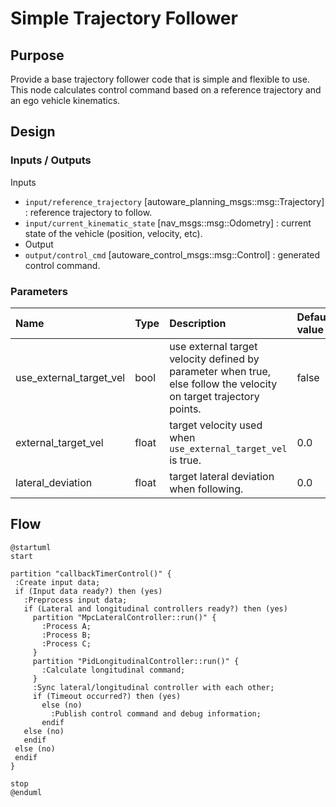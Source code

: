 # Simple Trajectory Follower

## Purpose

Provide a base trajectory follower code that is simple and flexible to use. This node calculates control command based on a reference trajectory and an ego vehicle kinematics.

## Design

### Inputs / Outputs

Inputs

- `input/reference_trajectory` [autoware_planning_msgs::msg::Trajectory] : reference trajectory to follow.
- `input/current_kinematic_state` [nav_msgs::msg::Odometry] : current state of the vehicle (position, velocity, etc).
- Output
- `output/control_cmd` [autoware_control_msgs::msg::Control] : generated control command.

### Parameters

| Name                    | Type  | Description                                                                                                        | Default value |
| :---------------------- | :---- | :----------------------------------------------------------------------------------------------------------------- | :------------ |
| use_external_target_vel | bool  | use external target velocity defined by parameter when true, else follow the velocity on target trajectory points. | false         |
| external_target_vel     | float | target velocity used when `use_external_target_vel` is true.                                                       | 0.0           |
| lateral_deviation       | float | target lateral deviation when following.                                                                           | 0.0           |

## Flow

```plantuml
@startuml
start

partition "callbackTimerControl()" {
 :Create input data;
 if (Input data ready?) then (yes)
   :Preprocess input data;
   if (Lateral and longitudinal controllers ready?) then (yes)
     partition "MpcLateralController::run()" {
       :Process A;
       :Process B;
       :Process C;
     }
     partition "PidLongitudinalController::run()" {
       :Calculate longitudinal command;
     }
     :Sync lateral/longitudinal controller with each other;
     if (Timeout occurred?) then (yes)
       else (no)
         :Publish control command and debug information;
       endif
   else (no)
   endif
 else (no)
 endif
}

stop
@enduml
```
